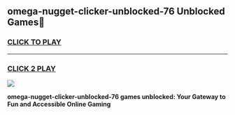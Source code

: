 
## omega-nugget-clicker-unblocked-76 Unblocked Games👋
<h3>
<a href="https://news.freeplayer.one?title=omega-nugget-clicker-unblocked-76&ref=16F">CLICK TO PLAY</a></h3>
<hr>

<h3>
<a href="https://news.freeplayer.one?title=omega-nugget-clicker-unblocked-76&ref=16F">CLICK 2 PLAY</a>
  
</h3>

<a href="https://news.freeplayer.one?title=omega-nugget-clicker-unblocked-76&ref=16F/"><img src="https://clearcache.store/games.png"></a>


**omega-nugget-clicker-unblocked-76 games unblocked: Your Gateway to Fun and Accessible Online Gaming**
